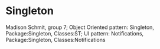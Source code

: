 # Singleton
Madison Schmit, group 7;
Object Oriented pattern: Singleton,
Package:Singleton,  Classes:ST;
UI pattern: Notifications,
Package:Singleton,  Classes:Notifications
